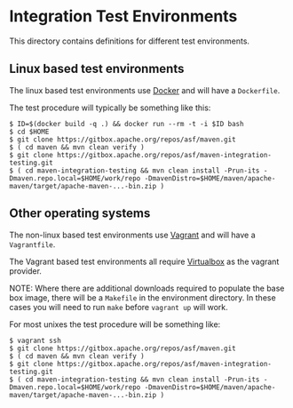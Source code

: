 <!--
Licensed to the Apache Software Foundation (ASF) under one
or more contributor license agreements.  See the NOTICE file
distributed with this work for additional information
regarding copyright ownership.  The ASF licenses this file
to you under the Apache License, Version 2.0 (the
"License"); you may not use this file except in compliance
with the License.  You may obtain a copy of the License at

  http://www.apache.org/licenses/LICENSE-2.0

Unless required by applicable law or agreed to in writing,
software distributed under the License is distributed on an
"AS IS" BASIS, WITHOUT WARRANTIES OR CONDITIONS OF ANY
KIND, either express or implied.  See the License for the
specific language governing permissions and limitations
under the License.
-->

 # Integration Test Environments

This directory contains definitions for different test environments.

## Linux based test environments

The linux based test environments use [Docker](https://www.docker.com/) and will have a `Dockerfile`.

The test procedure will typically be something like this:

```
$ ID=$(docker build -q .) && docker run --rm -t -i $ID bash
$ cd $HOME
$ git clone https://gitbox.apache.org/repos/asf/maven.git
$ ( cd maven && mvn clean verify )
$ git clone https://gitbox.apache.org/repos/asf/maven-integration-testing.git
$ ( cd maven-integration-testing && mvn clean install -Prun-its -Dmaven.repo.local=$HOME/work/repo -DmavenDistro=$HOME/maven/apache-maven/target/apache-maven-...-bin.zip )
```

## Other operating systems

The non-linux based test environments use [Vagrant](https://www.vagrantup.com/) and will have a `Vagrantfile`.

The Vagrant based test environments all require [Virtualbox](https://www.virtualbox.org/wiki/Downloads) as the vagrant provider.

NOTE: Where there are additional downloads required to populate the base box image, there will be a `Makefile` in the environment directory. In these cases you will need to run `make` before `vagrant up` will work.

For most unixes the test procedure will be something like:

```
$ vagrant ssh
$ git clone https://gitbox.apache.org/repos/asf/maven.git
$ ( cd maven && mvn clean verify )
$ git clone https://gitbox.apache.org/repos/asf/maven-integration-testing.git
$ ( cd maven-integration-testing && mvn clean install -Prun-its -Dmaven.repo.local=$HOME/work/repo -DmavenDistro=$HOME/maven/apache-maven/target/apache-maven-...-bin.zip )
```
